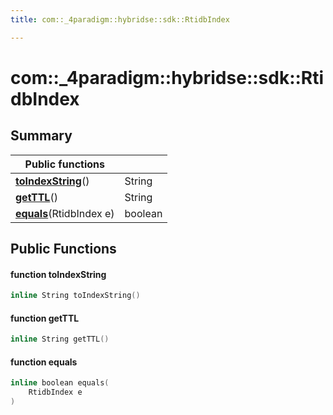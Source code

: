 ```yaml
---
title: com::_4paradigm::hybridse::sdk::RtidbIndex

---
```

# com::_4paradigm::hybridse::sdk::RtidbIndex



## Summary


|  Public functions|            |
| -------------- | -------------- |
|**[toIndexString](/hybridse/usage/api/c++/Classes/classcom_1_1__4paradigm_1_1hybridse_1_1sdk_1_1_rtidb_index.md#function-toindexstring)**()| String  |
|**[getTTL](/hybridse/usage/api/c++/Classes/classcom_1_1__4paradigm_1_1hybridse_1_1sdk_1_1_rtidb_index.md#function-getttl)**()| String  |
|**[equals](/hybridse/usage/api/c++/Classes/classcom_1_1__4paradigm_1_1hybridse_1_1sdk_1_1_rtidb_index.md#function-equals)**(RtidbIndex e)| boolean  |

## Public Functions

#### function toIndexString

```cpp
inline String toIndexString()
```


#### function getTTL

```cpp
inline String getTTL()
```


#### function equals

```cpp
inline boolean equals(
    RtidbIndex e
)
```


